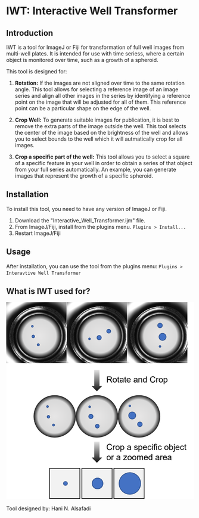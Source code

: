 # IWT: Interactive Well Transformer

## Introduction
IWT is a tool for ImageJ or Fiji for transformation of full well images from multi-well plates. It is intended for use with time seriess, where a certain object is monitored over time, such as a growth of a spheroid.

This tool is designed for:

1. **Rotation:** If the images are not aligned over time to the same rotation angle. This tool allows for selecting a reference image of an image series and align all other images in the series by identifying a reference point on the image that will be adjusted for all of them. This reference point can be a particular shape on the edge of the well. 

2. **Crop Well:** To generate suitable images for publication, it is best to remove the extra parts of the image outside the well. This tool selects the center of the image based on the brightness of the well and allows you to select bounds to the well which it will autmatically crop for all images.

3. **Crop a specific part of the well:** This tool allows you to select a square of a specific feature in your well in order to obtain a series of that object from your full series automatically. An example, you can generate images that represent the growth of a specific spheroid.

## Installation

To install this tool, you need to have any version of ImageJ or Fiji.

1. Download the "Interactive_Well_Transformer.ijm" file.
2. From ImageJ/Fiji, install from the plugins menu. `Plugins > Install...` 
3. Restart ImageJ/Fiji

## Usage

After installation, you can use the tool from the plugins menu: `Plugins > Interavtive Well Transformer`

## What is IWT used for?
![](/workflow.png)

Tool designed by: 
Hani N. Alsafadi